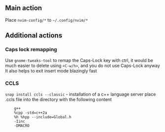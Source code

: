 ## Main action

Place `nvim-config/*` to `~/.config/nvim/*`

## Additional actions

### Caps lock remapping

Use `gnome-tweaks-tool` to remap the Caps-Lock key with ctrl, it would be much easier to delete using `<C-w/h>`, and you do not use Caps-Lock anyway
It also helps to exit insert mode blazingly fast

### CCLS

`snap install ccls --classic` - installation of a c++ language server
place .ccls file into the directory with the following content

```
    g++
    %cpp -std=c++2a
    %h %hpp --include=Global.h
    -Iinc
    -DMACRO
```
